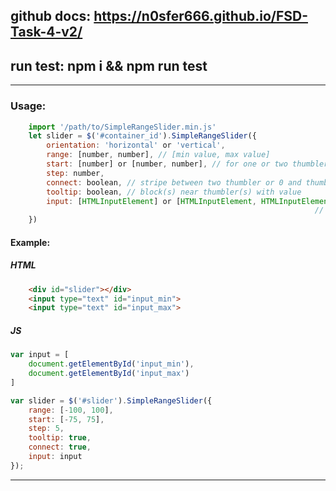 ## **github docs:** https://n0sfer666.github.io/FSD-Task-4-v2/
## **run test:** npm i && npm run test
---
### Usage: 
```JavaScript
    import '/path/to/SimpleRangeSlider.min.js'
    let slider = $('#container_id').SimpleRangeSlider({
        orientation: 'horizontal' or 'vertical',
        range: [number, number], // [min value, max value]
        start: [number] or [number, number], // for one or two thumbler(s) !cannot out of range!
        step: number,
        connect: boolean, // stripe between two thumbler or 0 and thumbler
        tooltip: boolean, // block(s) near thumbler(s) with value
        input: [HTMLInputElement] or [HTMLInputElement, HTMLInputElement] // you need to create
                                                                    //  one or two input with id
    })
```
#### Example:
##### HTML
```HTML
    <div id="slider"></div>
    <input type="text" id="input_min">
    <input type="text" id="input_max">
```
##### JS
```JavaScript
var input = [
    document.getElementById('input_min'),
    document.getElementById('input_max')
]

var slider = $('#slider').SimpleRangeSlider({
    range: [-100, 100],
    start: [-75, 75],
    step: 5,
    tooltip: true,
    connect: true,
    input: input
});
```
---

